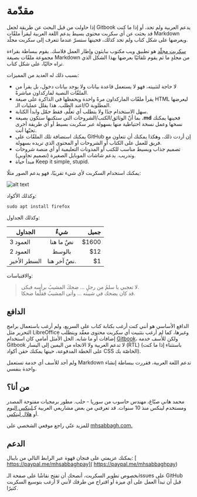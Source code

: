 # مقدّمة

إذا حاولت من قبل البحث عن طريقة لجعل Gitbook يدعم العربية ولم تجد، أو إذا ما كنت قد بحثت عن أي سكربت محتوى بسيط يدعم اللغة العربية ليقرأ ملفّات Markdown ويعرضها على شكل كتاب ولم تجد كذلك، فحينها ستسرّ عندما تتعرف إلى سكربت مجلّد.

[سكربت مجلّد](https://github.com/mhsabbagh/mujallad) هو تطبيق ويب مكتوب ببايثون وإطار العمل فلاسك. يقوم ببساطة بقراءة مجموعة ملفّات بصيغة Markdown من مجلدٍ ما ثم يقوم تلقائيًا بعرضها بهذا الشكل الذي تراه حاليًا، على شكل كتاب.

بسبب ذلك له العديد من المميزات:

* لا حاجة لتثبيته، فهو لا يستعمل قاعدة بيانات ولا يوجد بيانات دخول، بل يقرأ من الملفّات النصية لماركداون مباشرةً.
* يقرأ ملفّات الماركداون مرةً واحدة ويحفظها في الذاكرة على صيغة HTML ليعرضها عند الطلب. هذا يقلل عمليات الـI/O المطلوبة.
* سهل الاستخدام جدًا ولا يتطلب أي تعلّم، فقط حمّل وابدأ الكتابة.
* بما أنّ الوثائق/الكتب/الشروحات التي ستكتبها ستكون بصيغة **.md** فحينها يمكنك نسخها وعمل نسخة احتياطية منها بسهولة عبر سكربت بسيط أو أي طريقة أخرى تحبّها أنت.
* يمكنك استضافة تلك الملفّات على GitHub إن أردت ذلك، وهكذا يمكنك أن تتعاون مع فريق للعمل على الكتاب أو الشروحات أو المحتوى الذي تريده بسهولة.
* تصميم جذاب وبسيط مناسب للكتب أو المدونات التعليمية أو أي منصة شروحات وتدريب. يدعم شاشات الموبايل الصغيرة (تصميم تجاوبي).
* مبدأ حياة Keep it simple, stupid.

يمكنك استخدام السكربت لأي شيء تقريبًا، فهو يدعم الصور مثلًا:

![alt text](https://i.imgur.com/daeiPTv.png "Logo Title Text 1")

وكذلك الأكواد:

    sudo apt install firefox
    
وكذلك الجداول:

| الجداول        | شيءٌ           | جميل  |
| ------------- |:-------------:| -----:|
| العمود 3      | نصٌ ما هنا | $1600 |
| العمود 2      | بالوسط      |   $12 |
| السطر الأخير | نصٌ آخر هنا.      |    $1 |

والاقتباسات:

> لا تعجبي يا سلمُ من رجلٍ ... ضحكَ المشيبُ برأسه فبكى.  
قد كان يضحك في شيبته ... وأتى المشيبُ فقلَّما ضحكا.  

## الدافع

الدافع الأساسي هو أنني كنت أرغب بكتابة كتاب على السريع، ولم أرغب باستعمال برامج التحرير مثل LibreOffice وغيرها، كما لم أرغب بتثبيت أي سكربت محتوى معقّد ويتطلب إضافات أو ما شابه. الحل الأمثل أمامي كان استخدام [Gitbook](https://www.gitbook.com/)، ولكن للأسف خدمة Gitbook لا تدعم العربية ولا الاتجاه من اليمين إلى اليسار (RTL) (باستثناء إذا ما كنت على الخطة المدفوعة، حينها يمكنك حقن أكواد CSS الخاصّة بك).

ولم أجد للأسف أي خدمة تستعمل Markdown تدعم اللغة العربية، فقررت ببساطة إنشاء واحدة بنفسي.

## من أنا؟

محمد هاني صبّاغ، مهندس حاسوب من سوريا - حلب. مطور برمجيات مفتوحة المصدر ومستخدم لينكس منذ 10 سنوات. قد تعرفني من بعض مشاريعي العربية كـ[لينكس اليوم](https://linux-2-day.com) أو [هلال لينكس](https://helallinux.com).

للمزيد عنّي راجع موقعي الشخصي على [mhsabbagh.com.](https://mhsabbagh.com)

## الدعم

يمكنك عزيمتي على فنجان قهوة عبر الرابط التالي من بايبال: [ https://paypal.me/mhsabbaghpay]( https://paypal.me/mhsabbaghpay)

بخصوص تطوير السكربت، أنصحك أن تفتح نقاشًا على صفحة الـissues على GitHub قبل أن تبدأ العمل على أي ميزة أو اقتراح من طرفك لأنني لا أرغب بتوسيع السكربت كثيرًا.

